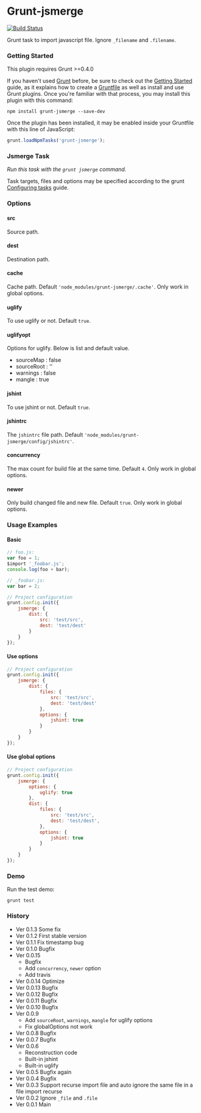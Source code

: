 # Grunt-jsmerge

[![Build Status](https://travis-ci.org/poppinlp/grunt-jsmerge.png?branch=master)](https://travis-ci.org/poppinlp/grunt-jsmerge)

Grunt task to import javascript file. Ignore `_filename` and `.filename`.

### Getting Started

This plugin requires Grunt >=0.4.0

If you haven't used [Grunt](http://gruntjs.com/) before, be sure to check out the [Getting Started](http://gruntjs.com/getting-started) guide, as it explains how to create a [Gruntfile](http://gruntjs.com/sample-gruntfile) as well as install and use Grunt plugins. Once you're familiar with that process, you may install this plugin with this command:

```shell
npm install grunt-jsmerge --save-dev
```

Once the plugin has been installed, it may be enabled inside your Gruntfile with this line of JavaScript:

```js
grunt.loadNpmTasks('grunt-jsmerge');
```

### Jsmerge Task

_Run this task with the `grunt jsmerge` command._

Task targets, files and options may be specified according to the grunt [Configuring tasks](http://gruntjs.com/configuring-tasks) guide.

### Options

#### src

Source path.

#### dest

Destination path.

#### cache

Cache path. Default `'node_modules/grunt-jsmerge/.cache'`. Only work in global options.

#### uglify

To use uglify or not. Default `true`.

#### uglifyopt

Options for uglify. Below is list and default value.

- sourceMap : false
- sourceRoot : ''
- warnings : false
- mangle : true

#### jshint

To use jshint or not. Default `true`.

#### jshintrc

The `jshintrc` file path. Default `'node_modules/grunt-jsmerge/config/jshintrc'`.

#### concurrency

The max count for build file at the same time. Default `4`. Only work in global options.

#### newer

Only build changed file and new file. Default `true`. Only work in global options.

### Usage Examples

#### Basic

```js
// foo.js:
var foo = 1;
$import '_foobar.js';
console.log(foo + bar);
```

```js
// _foobar.js:
var bar = 2;
```

```js
// Project configuration
grunt.config.init({
    jsmerge: {
        dist: {
            src: 'test/src',
            dest: 'test/dest'
        }
    }
});
```

#### Use options

```js
// Project configuration
grunt.config.init({
    jsmerge: {
        dist: {
            files: {
                src: 'test/src',
                dest: 'test/dest'
            },
            options: {
                jshint: true
            }
        }
    }
});
```

#### Use global options

```js
// Project configuration
grunt.config.init({
    jsmerge: {
        options: {
            uglify: true
        },
        dist: {
            files: {
                src: 'test/src',
                dest: 'test/dest',
            },
            options: {
                jshint: true
            }
        }
    }
});
```

### Demo

Run the test demo:

```shell
grunt test
```

### History

- Ver 0.1.3 Some fix
- Ver 0.1.2 First stable version
- Ver 0.1.1 Fix timestamp bug
- Ver 0.1.0 Bugfix
- Ver 0.0.15
    - Bugfix
    - Add `concurrency`, `newer` option
    - Add travis
- Ver 0.0.14 Optimize
- Ver 0.0.13 Bugfix
- Ver 0.0.12 Bugfix
- Ver 0.0.11 Bugfix
- Ver 0.0.10 Bugfix
- Ver 0.0.9
    - Add `sourceRoot`, `warnings`, `mangle` for uglify options
    - Fix globalOptions not work
- Ver 0.0.8 Bugfix
- Ver 0.0.7 Bugfix
- Ver 0.0.6
    - Reconstruction code
    - Built-in jshint
    - Built-in uglify
- Ver 0.0.5 Bugfix again
- Ver 0.0.4 Bugfix
- Ver 0.0.3 Support recurse import file and auto ignore the same file in a file import recurse
- Ver 0.0.2 Ignore `_file` and `.file`
- Ver 0.0.1 Main

